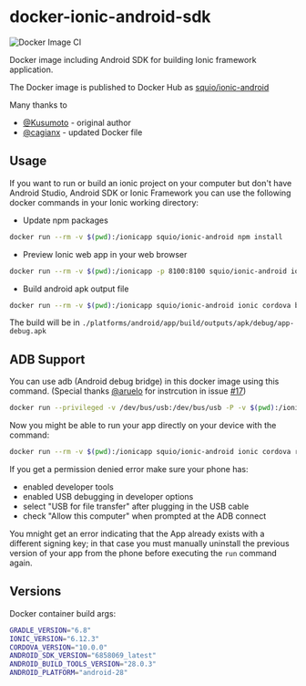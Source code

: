 # docker-ionic-android-sdk

![Docker Image CI](https://github.com/squio/docker-ionic-android/workflows/Docker%20Image%20CI/badge.svg?branch=master)

Docker image including Android SDK for building Ionic framework application.

The Docker image is published to Docker Hub as [squio/ionic-android](https://hub.docker.com/r/squio/ionic-android)

Many thanks to

- [@Kusumoto](https://github.com/Kusumoto) - original author
- [@cagianx](https://github.com/cagianx) - updated Docker file

## Usage

If you want to run or build an ionic project on your computer but don't have Android Studio,
Android SDK or Ionic Framework you can use the following docker commands in your Ionic working directory:

- Update npm packages

```sh
docker run --rm -v $(pwd):/ionicapp squio/ionic-android npm install
```

- Preview Ionic web app in your web browser

```sh
docker run --rm -v $(pwd):/ionicapp -p 8100:8100 squio/ionic-android ionic serve
```

- Build android apk output file

```sh
docker run --rm -v $(pwd):/ionicapp squio/ionic-android ionic cordova build android
```

The build will be in `./platforms/android/app/build/outputs/apk/debug/app-debug.apk`

## ADB Support

You can use adb (Android debug bridge) in this docker image using this command.
(Special thanks [@aruelo](https://github.com/aruelo) for instrcution in issue
[#17](https://github.com/Kusumoto/docker-ionic-android-sdk/issues/17))

```sh
docker run --privileged -v /dev/bus/usb:/dev/bus/usb -P -v $(pwd):/ionicapp squio/ionic-android /opt/android-sdk/platform-tools/adb devices
```

Now you might be able to run your app directly on your device with the command:

```sh
docker run --rm -v $(pwd):/ionicapp squio/ionic-android ionic cordova run android
```

If you get a permission denied error make sure your phone has:

- enabled developer tools
- enabled USB debugging in developer options
- select "USB for file transfer" after plugging in the USB cable
- check "Allow this computer" when prompted at the ADB connect

You mnight get an error indicating that the App already exists with a different
signing key; in that case you must manually uninstall the previous version of
your app from the phone before executing the `run` command again.

## Versions

Docker container build args:

```sh
GRADLE_VERSION="6.8"
IONIC_VERSION="6.12.3"
CORDOVA_VERSION="10.0.0"
ANDROID_SDK_VERSION="6858069_latest"
ANDROID_BUILD_TOOLS_VERSION="28.0.3"
ANDROID_PLATFORM="android-28"
```
